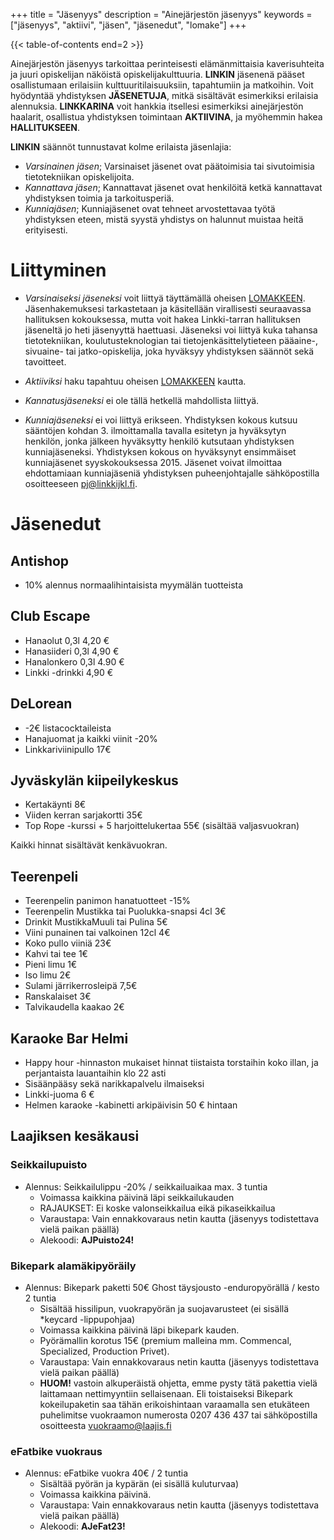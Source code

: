 +++
title = "Jäsenyys"
description = "Ainejärjestön jäsenyys"
keywords = ["jäsenyys", "aktiivi", "jäsen", "jäsenedut", "lomake"]
+++

{{< table-of-contents end=2 >}}

Ainejärjestön jäsenyys tarkoittaa perinteisesti elämänmittaisia
kaverisuhteita ja juuri opiskelijan näköistä
opiskelijakulttuuria. **LINKIN** jäsenenä pääset osallistumaan
erilaisiin kulttuuritilaisuuksiin, tapahtumiin ja matkoihin. Voit
hyödyntää yhdistyksen **JÄSENETUJA**, mitkä sisältävät esimerkiksi
erilaisia alennuksia. **LINKKARINA** voit hankkia itsellesi
esimerkiksi ainejärjestön haalarit, osallistua yhdistyksen toimintaan
**AKTIIVINA**, ja myöhemmin hakea **HALLITUKSEEN**.

**LINKIN** säännöt tunnustavat kolme erilaista jäsenlajia:

- *Varsinainen jäsen*; Varsinaiset jäsenet ovat päätoimisia tai
  sivutoimisia tietotekniikan opiskelijoita.
- *Kannattava jäsen*; Kannattavat jäsenet ovat henkilöitä ketkä
  kannattavat yhdistyksen toimia ja tarkoitusperiä.
- *Kunniajäsen*; Kunniajäsenet ovat tehneet arvostettavaa työtä
  yhdistyksen eteen, mistä syystä yhdistys on halunnut muistaa heitä
  erityisesti.


# Liittyminen

- *Varsinaiseksi jäseneksi* voit liittyä täyttämällä oheisen
[LOMAKKEEN](https://forms.gle/ZRYsBxLazFVM111Q8). Jäsenhakemuksesi
tarkastetaan ja käsitellään virallisesti seuraavassa hallituksen
kokouksessa, mutta voit hakea Linkki-tarran hallituksen jäseneltä jo
heti jäsenyyttä haettuasi. Jäseneksi voi liittyä kuka tahansa
tietotekniikan, koulutusteknologian tai tietojenkäsittelytieteen
pääaine-, sivuaine- tai jatko-opiskelija, joka hyväksyy yhdistyksen
säännöt sekä tavoitteet.

- *Aktiiviksi* haku tapahtuu oheisen
[LOMAKKEEN](https://r.jyu.fi/aktiivihaku) kautta.

- *Kannatusjäseneksi* ei ole tällä hetkellä mahdollista liittyä.
<!---
- *Kannattava jäsen*; kannattajajäsenyyden hinta on 30€ / vuosi, lasku
  toimitetaan ilmoittamaasi sähköpostiin. Voit liittyä kannattavaksi
  jäseneksi lähettämällä sähköpostiin alumnit@linkkijkl.fi seuraavat
  tiedot:

    - Etunimi, Muut nimet, Sukunimi
    - Sukupuoli
    - Sähköpostiosoite
    - Valmistumisvuosi
    - Tutkinto
    - Asuinpaikka
    - Viimeisin työpaikka
-->

- *Kunniajäseneksi* ei voi liittyä erikseen. Yhdistyksen kokous kutsuu
  sääntöjen kohdan 3. ilmoittamalla tavalla esitetyn ja hyväksytyn
  henkilön, jonka jälkeen hyväksytty henkilö kutsutaan yhdistyksen
  kunniajäseneksi. Yhdistyksen kokous on hyväksynyt ensimmäiset
  kunniajäsenet syyskokouksessa 2015. Jäsenet voivat ilmoittaa
  ehdottamiaan kunniajäseniä yhdistyksen puheenjohtajalle
  sähköpostilla osoitteeseen pj@linkkijkl.fi.

# Jäsenedut

## Antishop
* 10% alennus normaalihintaisista myymälän tuotteista

## Club Escape
* Hanaolut 0,3l 4,20 €
* Hanasiideri 0,3l 4,90 €
* Hanalonkero 0,3l 4.90 €
* Linkki -drinkki 4,90 €

## DeLorean
* -2€ listacocktaileista
* Hanajuomat ja kaikki viinit -20%
* Linkkariviinipullo 17€

## Jyväskylän kiipeilykeskus
* Kertakäynti 8€
* Viiden kerran sarjakortti 35€
* Top Rope -kurssi + 5 harjoittelukertaa 55€ (sisältää valjasvuokran)

Kaikki hinnat sisältävät kenkävuokran.

## Teerenpeli

* Teerenpelin panimon hanatuotteet -15%
* Teerenpelin Mustikka tai Puolukka-snapsi 4cl 3€
* Drinkit MustikkaMuuli tai Pulina 5€
* Viini punainen tai valkoinen 12cl 4€
* Koko pullo viiniä 23€
* Kahvi tai tee 1€
* Pieni limu 1€
* Iso limu 2€
* Sulami järrikerrosleipä 7,5€
* Ranskalaiset 3€
* Talvikaudella kaakao 2€

## Karaoke Bar Helmi

* Happy hour -hinnaston mukaiset hinnat tiistaista torstaihin koko illan, ja
perjantaista lauantaihin klo 22 asti
* Sisäänpääsy sekä narikkapalvelu ilmaiseksi
* Linkki-juoma 6 €
* Helmen karaoke -kabinetti arkipäivisin 50 € hintaan

## Laajiksen kesäkausi

### Seikkailupuisto
* Alennus: Seikkailulippu -20% / seikkailuaikaa max. 3 tuntia
  * Voimassa kaikkina päivinä läpi seikkailukauden
  * RAJAUKSET: Ei koske valonseikkailua eikä pikaseikkailua
  * Varaustapa: Vain ennakkovaraus netin kautta (jäsenyys todistettava vielä paikan päällä)
  * Alekoodi: **AJPuisto24!**

### Bikepark alamäkipyöräily
* Alennus:  Bikepark paketti 50€ Ghost täysjousto -enduropyörällä / kesto 2 tuntia
  * Sisältää hissilipun, vuokrapyörän ja suojavarusteet (ei sisällä *keycard -lippupohjaa)
  * Voimassa kaikkina päivinä läpi bikepark kauden.
  * Pyörämallin korotus 15€ (premium malleina mm. Commencal, Specialized, Production Privet).
  * Varaustapa: Vain ennakkovaraus netin kautta (jäsenyys todistettava vielä paikan päällä)
  * **HUOM!** vastoin alkuperäistä ohjetta, emme pysty tätä pakettia vielä laittamaan nettimyyntiin sellaisenaan. Eli toistaiseksi Bikepark kokeilupaketin saa tähän erikoishintaan varaamalla sen etukäteen puhelimitse vuokraamon numerosta 0207 436 437 tai sähköpostilla osoitteesta vuokraamo@laajis.fi

### eFatbike vuokraus
* Alennus: eFatbike vuokra 40€ / 2 tuntia
  * Sisältää pyörän ja kypärän (ei sisällä kuluturvaa)
  * Voimassa kaikkina päivinä.
  * Varaustapa: Vain ennakkovaraus netin kautta (jäsenyys todistettava vielä paikan päällä)
  * Alekoodi: **AJeFat23!**
